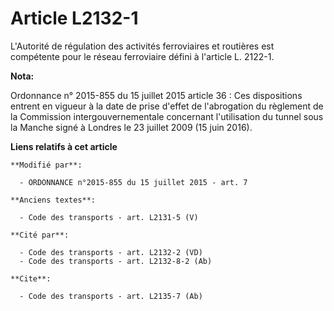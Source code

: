 # Article L2132-1

L'Autorité de régulation des activités ferroviaires et routières  est compétente pour le réseau ferroviaire défini à
l'article L. 2122-1.

**Nota:**

Ordonnance n° 2015-855 du 15 juillet 2015 article 36 : Ces dispositions entrent en vigueur à la date de prise d'effet de
l'abrogation du règlement de la Commission intergouvernementale concernant l'utilisation du tunnel sous la Manche signé à
Londres le 23 juillet 2009 (15 juin 2016).

**Liens relatifs à cet article**

	**Modifié par**:

	  - ORDONNANCE n°2015-855 du 15 juillet 2015 - art. 7

	**Anciens textes**:

	  - Code des transports - art. L2131-5 (V)

	**Cité par**:

	  - Code des transports - art. L2132-2 (VD)
	  - Code des transports - art. L2132-8-2 (Ab)

	**Cite**:

	  - Code des transports - art. L2135-7 (Ab)
